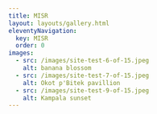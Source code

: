 ```yaml
---
title: MISR
layout: layouts/gallery.html
eleventyNavigation:
  key: MISR
  order: 0
images:
  - src: /images/site-test-6-of-15.jpeg
    alt: banana blossom
  - src: /images/site-test-7-of-15.jpeg
    alt: Okot p'Bitek pavillion
  - src: /images/site-test-9-of-15.jpeg
    alt: Kampala sunset
---
```

